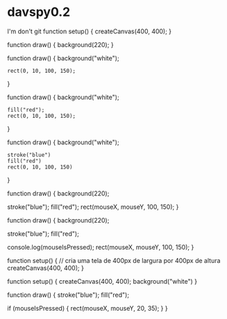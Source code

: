 # davspy0.2
I'm don't git
function setup() {
  createCanvas(400, 400);
}

function draw() {
  background(220);
}

function draw() {
    background("white");
    
    rect(0, 10, 100, 150);
}

function draw() {
    background("white");

    fill("red");
    rect(0, 10, 100, 150);
}

function draw() {
    background("white");
    
    stroke("blue") 
    fill("red") 
    rect(0, 10, 100, 150)
}

function draw() {
  background(220);
  
  stroke("blue");
  fill("red");
  rect(mouseX, mouseY, 100, 150);
}

function draw() {
  background(220);
  
  stroke("blue");
  fill("red");
  
  console.log(mouseIsPressed);
  rect(mouseX, mouseY, 100, 150);
}

function setup() {
  // cria uma tela de 400px de largura por 400px de altura
  createCanvas(400, 400);
}

function setup() {
  createCanvas(400, 400);
  background("white")
}

function draw() {
  stroke("blue");
  fill("red");
  
  
  if (mouseIsPressed) {
    rect(mouseX, mouseY, 20, 35);
  }
}


